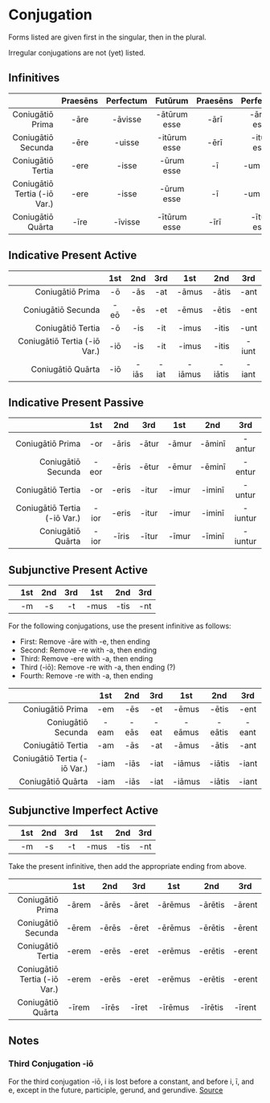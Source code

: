 # Conjugation

Forms listed are given first in the singular, then in the plural.

Irregular conjugations are not (yet) listed.

## Infinitives

|  | Praesēns | Perfectum | Futūrum | Praesēns | Perfectum | Futūrum |
| -: | :-: | :-: | :-: | :-: | :-: | :-: |
| Coniugātiō Prima | -āre | -āvisse | -ātūrum esse | -ārī  | -ārum esse | -ātum īri |
| Coniugātiō Secunda | -ēre | -uisse | -itūrum esse | -ērī | -itum esse | -itum īri |
| Coniugātiō Tertia | -ere | -isse | -ūrum esse  | -ī | -um esse | -um īrī |
| Coniugātiō Tertia (-iō Var.) | -ere | -isse | -ūrum esse | -ī | -um esse | -um īrī |
| Coniugātiō Quārta | -īre | -īvisse | -ītūrum esse | -īrī | -ītum esse | -ītum īrī |


## Indicative Present Active

|  | 1st | 2nd | 3rd | 1st | 2nd | 3rd |
| -: | :-: | :-: | :-: | :-: | :-: | :-: |
| Coniugātiō Prima | -ō | -ās | -at | -āmus | -ātis | -ant |
| Coniugātiō Secunda | -eō | -ēs | -et | -ēmus | -ētis | -ent |
| Coniugātiō Tertia | -ō | -is | -it | -imus | -itis | -unt |
| Coniugātiō Tertia (-iō Var.) | -iō | -is | -it | -imus | -itis | -iunt |
| Coniugātiō Quārta | -iō | -iās | -iat | -iāmus | -iātis | -iant |

## Indicative Present Passive

|  | 1st | 2nd | 3rd | 1st | 2nd | 3rd |
| -: | :-: | :-: | :-: | :-: | :-: | :-: |
| Coniugātiō Prima | -or | -āris | -ātur | -āmur | -āminī | -antur |
| Coniugātiō Secunda | -eor | -ēris | -ētur | -ēmur | -ēminī | -entur |
| Coniugātiō Tertia | -or | -eris | -itur | -imur | -iminī | -untur |
| Coniugātiō Tertia (-iō Var.) | -ior | -eris | -itur | -imur | -iminī | -iuntur |
| Coniugātiō Quārta | -ior | -īris | -ītur | -īmur | -īminī | -iuntur |

## Subjunctive Present Active

|  | 1st | 2nd | 3rd | 1st | 2nd | 3rd |
| -: | :-: | :-: | :-: | :-: | :-: | :-: |
|  | -m | -s | -t | -mus | -tis | -nt |

For the following conjugations, use the present infinitive as follows:
- First: Remove -āre with -e, then ending
- Second: Remove -re with -a, then ending
- Third: Remove -ere with -a, then ending
- Third (-iō): Remove -re with -a, then ending (?)
- Fourth: Remove -re with -a, then ending

|  | 1st | 2nd | 3rd | 1st | 2nd | 3rd |
| -: | :-: | :-: | :-: | :-: | :-: | :-: |
| Coniugātiō Prima | -em | -ēs | -et | -ēmus | -ētis | -ent |
| Coniugātiō Secunda | -eam | -eās | -eat | -eāmus | -eātis | -eant |
| Coniugātiō Tertia | -am | -ās | -at | -āmus | -ātis | -ant |
| Coniugātiō Tertia (-iō Var.) | -iam | -iās | -iat | -iāmus | -iātis | -iant |
| Coniugātiō Quārta | -iam | -iās | -iat | -iāmus | -iātis | -iant |


## Subjunctive Imperfect Active 

|  | 1st | 2nd | 3rd | 1st | 2nd | 3rd |
| -: | :-: | :-: | :-: | :-: | :-: | :-: |
|  | -m | -s | -t | -mus | -tis | -nt |

Take the present infinitive, then add the appropriate ending from above.

|  | 1st | 2nd | 3rd | 1st | 2nd | 3rd |
| -: | :-: | :-: | :-: | :-: | :-: | :-: |
| Coniugātiō Prima | -ārem | -ārēs  | -āret  | -ārēmus  | -ārētis | -ārent |
| Coniugātiō Secunda | -ērem | -ērēs  | -ēret | -ērēmus | -ērētis  | -ērent |
| Coniugātiō Tertia | -erem | -erēs | -eret | -erēmus | -erētis | -erent |
| Coniugātiō Tertia (-iō Var.) | -erem | -erēs | -eret | -erēmus | -erētis | -erent |
| Coniugātiō Quārta | -īrem | -īrēs | -īret | -īrēmus | -īrētis | -īrent |


## Notes
###  Third Conjugation -iō

For the third conjugation -iō, i is lost before a constant, and before i, ī, and e, except in the future, participle, gerund, and gerundive. [Source](https://dcc.dickinson.edu/grammar/latin/3rd-conjugation-io-verbs)